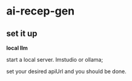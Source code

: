 # ai-recep-gen

## set it up
**local llm**

start a local server. lmstudio or ollama;

set your desired apiUrl and you should be done.